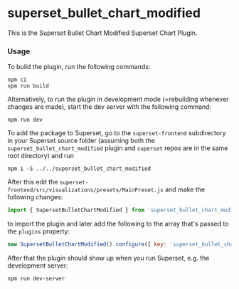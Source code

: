 # superset_bullet_chart_modified

This is the Superset Bullet Chart Modified Superset Chart Plugin.

### Usage

To build the plugin, run the following commands:

```
npm ci
npm run build
```

Alternatively, to run the plugin in development mode (=rebuilding whenever changes are made), start the dev server with the following command:

```
npm run dev
```

To add the package to Superset, go to the `superset-frontend` subdirectory in your Superset source folder (assuming both the `superset_bullet_chart_modified` plugin and `superset` repos are in the same root directory) and run
```
npm i -S ../../superset_bullet_chart_modified
```

After this edit the `superset-frontend/src/visualizations/presets/MainPreset.js` and make the following changes:

```js
import { SupersetBulletChartModified } from 'superset_bullet_chart_modified';
```

to import the plugin and later add the following to the array that's passed to the `plugins` property:
```js
new SupersetBulletChartModified().configure({ key: 'superset_bullet_chart_modified' }),
```

After that the plugin should show up when you run Superset, e.g. the development server:

```
npm run dev-server
```
